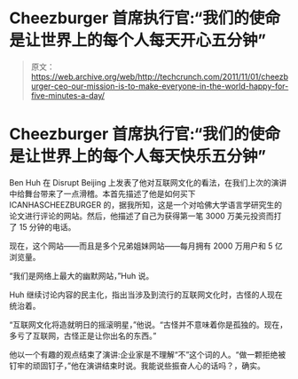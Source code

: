 # Cheezburger 首席执行官:“我们的使命是让世界上的每个人每天开心五分钟”

> 原文：<https://web.archive.org/web/http://techcrunch.com/2011/11/01/cheezburger-ceo-our-mission-is-to-make-everyone-in-the-world-happy-for-five-minutes-a-day/>

# Cheezburger 首席执行官:“我们的使命是让世界上的每个人每天快乐五分钟”

Ben Huh 在 Disrupt Beijing 上发表了他对互联网文化的看法，在我们上次的演讲中给舞台带来了一点滑稽。本首先描述了他是如何买下 ICANHASCHEEZBURGER 的，据我所知，这是一个对哈佛大学语言学研究生的论文进行评论的网站。然后，他描述了自己为获得第一笔 3000 万美元投资而打了 15 分钟的电话。

现在，这个网站——而且是多个兄弟姐妹网站——每月拥有 2000 万用户和 5 亿浏览量。

“我们是网络上最大的幽默网站，”Huh 说。

Huh 继续讨论内容的民主化，指出当涉及到流行的互联网文化时，古怪的人现在统治着。

“互联网文化将造就明日的摇滚明星，”他说。“古怪并不意味着你是孤独的。现在，多亏了互联网，古怪正是让你出名的东西。”

他以一个有趣的观点结束了演讲:企业家是不理解“不”这个词的人。“做一颗拒绝被钉牢的顽固钉子，”他在演讲结束时说。我能说些振奋人心的话吗？，确实。